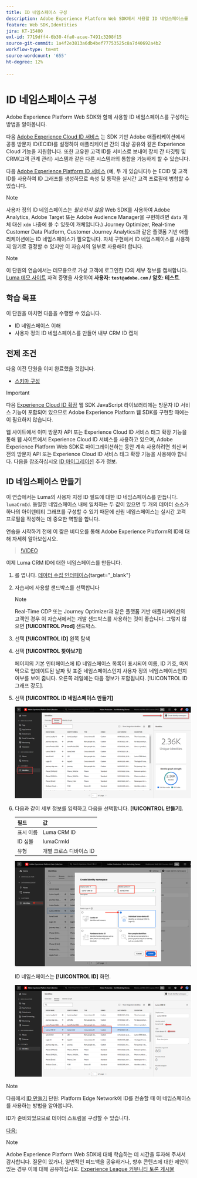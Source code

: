 ```yaml
---
title: ID 네임스페이스 구성
description: Adobe Experience Platform Web SDK에서 사용할 ID 네임스페이스를 구성하는 방법에 대해 알아봅니다. 이 수업은 Web SDK를 사용하여 Adobe Experience Cloud 구현 튜토리얼의 일부입니다.
feature: Web SDK,Identities
jira: KT-15400
exl-id: 7719dff4-6b30-4fa0-acae-7491c3208f15
source-git-commit: 1a4f2e3813a6db4bef77753525c8a7d40692a4b2
workflow-type: tm+mt
source-wordcount: '655'
ht-degree: 12%

---
```


# ID 네임스페이스 구성

Adobe Experience Platform Web SDK와 함께 사용할 ID 네임스페이스를 구성하는 방법을 알아봅니다.

다음 [Adobe Experience Cloud ID 서비스](https://experienceleague.adobe.com/en/docs/id-service/using/home) 는 SDK 기반 Adobe 애플리케이션에서 공통 방문자 ID(ECID)를 설정하여 애플리케이션 간의 대상 공유와 같은 Experience Cloud 기능을 지원합니다. 또한 고유한 고객 ID를 서비스로 보내어 장치 간 타깃팅 및 CRM(고객 관계 관리) 시스템과 같은 다른 시스템과의 통합을 가능하게 할 수 있습니다.

다음 [Adobe Experience Platform ID 서비스](https://experienceleague.adobe.com/en/docs/experience-platform/identity/home) (예, 두 개 있습니다!) 는 ECID 및 고객 ID를 사용하여 ID 그래프를 생성하므로 속성 및 동작을 실시간 고객 프로필에 병합할 수 있습니다.

>[!NOTE]
>
>사용자 정의 ID 네임스페이스는 _필요하지 않음_ Web SDK를 사용하여 Adobe Analytics, Adobe Target 또는 Adobe Audience Manager을 구현하려면 `data` 개체 대신 `xdm` 나중에 볼 수 있듯이 개체입니다.) Journey Optimizer, Real-time Customer Data Platform, Customer Journey Analytics과 같은 플랫폼 기반 애플리케이션에는 ID 네임스페이스가 필요합니다. 자체 구현에서 ID 네임스페이스를 사용하지 않기로 결정할 수 있지만 이 자습서의 일부로 사용해야 합니다.

>[!NOTE]
>
> 이 단원의 연습에서는 데모용으로 가상 고객에 로그인한 ID의 세부 정보를 캡처합니다. [Luma 데모 사이트](https://luma.enablementadobe.com/content/luma/us/en.html) 자격 증명을 사용하여 **사용자: `test@adobe.com` / 암호: 테스트**.

## 학습 목표

이 단원을 마치면 다음을 수행할 수 있습니다.

* ID 네임스페이스 이해
* 사용자 정의 ID 네임스페이스를 만들어 내부 CRM ID 캡처


## 전제 조건

다음 이전 단원을 이미 완료했을 것입니다.

* [스키마 구성](configure-schemas.md)

>[!IMPORTANT]
>
>다음 [Experience Cloud ID 확장](https://exchange.adobe.com/apps/ec/100160/adobe-experience-cloud-id-launch-extension) 웹 SDK JavaScript 라이브러리에는 방문자 ID 서비스 기능이 포함되어 있으므로 Adobe Experience Platform 웹 SDK를 구현할 때에는 이 필요하지 않습니다.
>
> 웹 사이트에서 이미 방문자 API 또는 Experience Cloud ID 서비스 태그 확장 기능을 통해 웹 사이트에서 Experience Cloud ID 서비스를 사용하고 있으며, Adobe Experience Platform Web SDK로 마이그레이션하는 동안 계속 사용하려면 최신 버전의 방문자 API 또는 Experience Cloud ID 서비스 태그 확장 기능을 사용해야 합니다. 다음을 참조하십시오 [ID 마이그레이션](https://experienceleague.adobe.com/en/docs/experience-platform/edge/identity/overview) 추가 정보.

## ID 네임스페이스 만들기

이 연습에서는 Luma의 사용자 지정 ID 필드에 대한 ID 네임스페이스를 만듭니다. `lumaCrmId`. 동일한 네임스페이스 내에 일치하는 두 값이 있으면 두 개의 데이터 소스가 하나의 아이덴티티 그래프를 구성할 수 있기 때문에 신원 네임스페이스는 실시간 고객 프로필을 작성하는 데 중요한 역할을 합니다.

연습을 시작하기 전에 이 짧은 비디오를 통해 Adobe Experience Platform의 ID에 대해 자세히 알아보십시오.

>[!VIDEO](https://video.tv.adobe.com/v/27841?learn=on)

이제 Luma CRM ID에 대한 네임스페이스를 만듭니다.

1. 를 엽니다. [데이터 수집 인터페이스](https://launch.adobe.com/){target="_blank"}
1. 자습서에 사용할 샌드박스를 선택합니다

   >[!NOTE]
   >
   >Real-Time CDP 또는 Journey Optimizer과 같은 플랫폼 기반 애플리케이션의 고객인 경우 이 자습서에서는 개발 샌드박스를 사용하는 것이 좋습니다. 그렇지 않으면 **[!UICONTROL Prod]** 샌드박스.

1. 선택 **[!UICONTROL ID]** 왼쪽 탐색
1. 선택 **[!UICONTROL 찾아보기]**

   페이지의 기본 인터페이스에 ID 네임스페이스 목록이 표시되어 이름, ID 기호, 마지막으로 업데이트된 날짜 및 표준 네임스페이스인지 사용자 정의 네임스페이스인지 여부를 보여 줍니다. 오른쪽 레일에는 다음 정보가 포함됩니다. [!UICONTROL ID 그래프 강도].

1. 선택 **[!UICONTROL ID 네임스페이스 만들기]**

   ![ID 보기](assets/configure-identities-screen.png)

1. 다음과 같이 세부 정보를 입력하고 다음을 선택합니다. **[!UICONTROL 만들기]**.

   | 필드 | 값 |
   |---------------|-----------|
   | 표시 이름 | Luma CRM ID |
   | ID 심볼 | lumaCrmId |
   | 유형 | 개별 크로스 디바이스 ID |


   ![네임스페이스 만들기](assets/identities-create-namespace.png)


   ID 네임스페이스는 **[!UICONTROL ID]** 화면.

   ![네임스페이스 만들기](assets/configure-identities-namespace-lumaCrmId.png)


>[!NOTE]
>
> 다음에서 [ID 만들기](create-identities.md) 단원: Platform Edge Network에 ID를 전송할 때 이 네임스페이스를 사용하는 방법을 알아봅니다.

ID가 준비되었으므로 데이터 스트림을 구성할 수 있습니다.

[다음: ](configure-datastream.md)

>[!NOTE]
>
>Adobe Experience Platform Web SDK에 대해 학습하는 데 시간을 투자해 주셔서 감사합니다. 질문이 있거나, 일반적인 피드백을 공유하거나, 향후 콘텐츠에 대한 제안이 있는 경우 이에 대해 공유하십시오. [Experience League 커뮤니티 토론 게시물](https://experienceleaguecommunities.adobe.com/t5/adobe-experience-platform-data/tutorial-discussion-implement-adobe-experience-cloud-with-web/td-p/444996)
